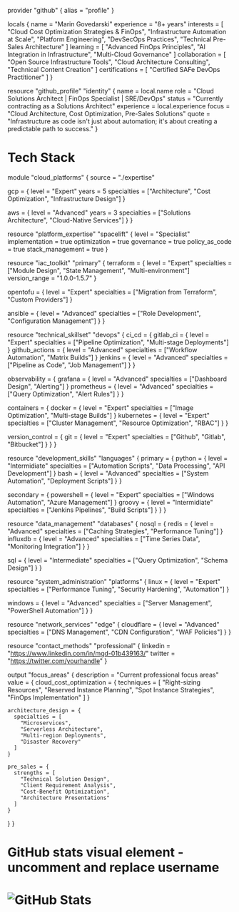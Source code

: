 provider "github" {
  alias = "profile"
}

locals {
  name       = "Marin Govedarski"
  experience = "8+ years"
  interests  = [
    "Cloud Cost Optimization Strategies & FinOps",
    "Infrastructure Automation at Scale",
    "Platform Engineering",
    "DevSecOps Practices",
    "Technical Pre-Sales Architecture"
  ]
  learning   = [
    "Advanced FinOps Principles",
    "AI Integration in Infrastructure",
    "Multi-Cloud Governance"
  ]
  collaboration = [
    "Open Source Infrastructure Tools",
    "Cloud Architecture Consulting",
    "Technical Content Creation"
  ]
  certifications = [
    "Certified SAFe DevOps Practitioner"
  ]
}

resource "github_profile" "identity" {
  name        = local.name
  role        = "Cloud Solutions Architect | FinOps Specialist | SRE/DevOps"
  status      = "Currently contracting as a Solutions Architect"
  experience  = local.experience
  focus       = "Cloud Architecture, Cost Optimization, Pre-Sales Solutions"
  quote       = "Infrastructure as code isn't just about automation; it's about creating a predictable path to success."
}

# Tech Stack

module "cloud_platforms" {
  source = "./expertise"
  
  gcp = {
    level       = "Expert"
    years       = 5
    specialties = ["Architecture", "Cost Optimization", "Infrastructure Design"]
  }
  
  aws = {
    level       = "Advanced"
    years       = 3
    specialties = ["Solutions Architecture", "Cloud-Native Services"]
  }
}

resource "platform_expertise" "spacelift" {
  level              = "Specialist"
  implementation     = true
  optimization       = true
  governance         = true
  policy_as_code     = true
  stack_management   = true
}

resource "iac_toolkit" "primary" {
  terraform = {
    level         = "Expert"
    specialties   = ["Module Design", "State Management", "Multi-environment"]
    version_range = "1.0.0-1.5.7"
  }
  
  opentofu = {
    level       = "Expert"
    specialties = ["Migration from Terraform", "Custom Providers"]
  }
  
  ansible = {
    level       = "Advanced"
    specialties = ["Role Development", "Configuration Management"]
  }
}

resource "technical_skillset" "devops" {
  ci_cd = {
    gitlab_ci = {
      level       = "Expert"
      specialties = ["Pipeline Optimization", "Multi-stage Deployments"]
    }
    github_actions = {
      level       = "Advanced"
      specialties = ["Workflow Automation", "Matrix Builds"]
    }
    jenkins = {
      level       = "Advanced" 
      specialties = ["Pipeline as Code", "Job Management"]
    }
  }
  
  observability = {
    grafana = {
      level       = "Advanced"
      specialties = ["Dashboard Design", "Alerting"]
    }
    prometheus = {
      level       = "Advanced"
      specialties = ["Query Optimization", "Alert Rules"]
    }
  }
  
  containers = {
    docker = {
      level       = "Expert"
      specialties = ["Image Optimization", "Multi-stage Builds"]
    }
    kubernetes = {
      level       = "Expert"
      specialties = ["Cluster Management", "Resource Optimization", "RBAC"]
    }
  }
  
  version_control = {
    git = {
      level       = "Expert"
      specialties = ["Github", "Gitlab", "Bitbucket"]
    }
  }
}

resource "development_skills" "languages" {
  primary = {
    python = {
      level       = "Intermidiate"
      specialties = ["Automation Scripts", "Data Processing", "API Development"]
    }
    bash = {
      level       = "Advanced"
      specialties = ["System Automation", "Deployment Scripts"]
    }
  }
  
  secondary = {
    powershell = {
      level       = "Expert"
      specialties = ["Windows Automation", "Azure Management"]
    }
    groovy = {
      level       = "Intermidiate"
      specialties = ["Jenkins Pipelines", "Build Scripts"]
    }
  }
}

resource "data_management" "databases" {
  nosql = {
    redis = {
      level       = "Advanced"
      specialties = ["Caching Strategies", "Performance Tuning"]
    }
    influxdb = {
      level       = "Advanced"
      specialties = ["Time Series Data", "Monitoring Integration"]
    }
  }
  
  sql = {
    level       = "Intermediate"
    specialties = ["Query Optimization", "Schema Design"]
  }
}

resource "system_administration" "platforms" {
  linux = {
    level       = "Expert"
    specialties = ["Performance Tuning", "Security Hardening", "Automation"]
  }
  
  windows = {
    level       = "Advanced"
    specialties = ["Server Management", "PowerShell Automation"]
  }
}

resource "network_services" "edge" {
  cloudflare = {
    level       = "Advanced"
    specialties = ["DNS Management", "CDN Configuration", "WAF Policies"]
  }
}

resource "contact_methods" "professional" {
  linkedin = "https://www.linkedin.com/in/mgd-01b439163/"
  twitter  = "https://twitter.com/yourhandle"
}

output "focus_areas" {
  description = "Current professional focus areas"
  value = {
    cloud_cost_optimization = {
      techniques = [
        "Right-sizing Resources",
        "Reserved Instance Planning",
        "Spot Instance Strategies",
        "FinOps Implementation"
      ]
    }
    
    architecture_design = {
      specialties = [
        "Microservices",
        "Serverless Architecture",
        "Multi-region Deployments",
        "Disaster Recovery"
      ]
    }
    
    pre_sales = {
      strengths = [
        "Technical Solution Design",
        "Client Requirement Analysis",
        "Cost-Benefit Optimization",
        "Architecture Presentations"
      ]
    }
  }
}

# GitHub stats visual element - uncomment and replace username
# ![GitHub Stats](https://github-readme-stats.vercel.app/api?username=yourusername&show_icons=true&theme=dark)
